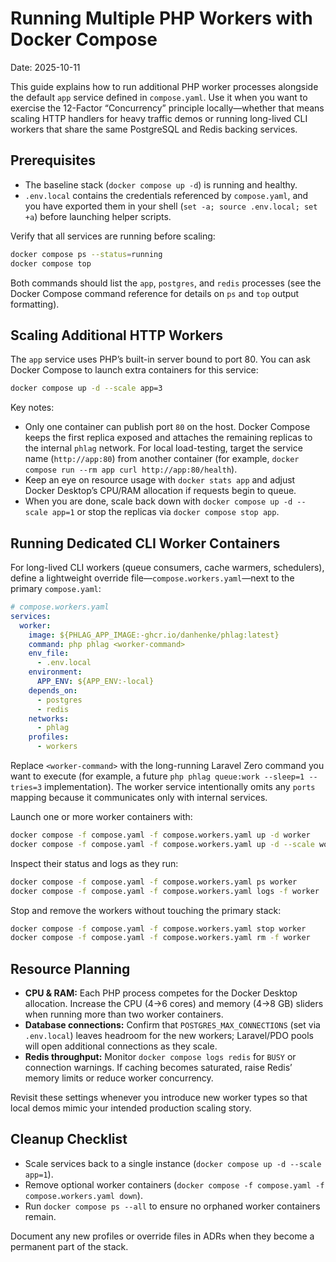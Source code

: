 # Running Multiple PHP Workers with Docker Compose

Date: 2025-10-11

This guide explains how to run additional PHP worker processes alongside the default `app` service defined in `compose.yaml`. Use it when you want to exercise the 12-Factor “Concurrency” principle locally—whether that means scaling HTTP handlers for heavy traffic demos or running long-lived CLI workers that share the same PostgreSQL and Redis backing services.

## Prerequisites

- The baseline stack (`docker compose up -d`) is running and healthy.
- `.env.local` contains the credentials referenced by `compose.yaml`, and you have exported them in your shell (`set -a; source .env.local; set +a`) before launching helper scripts.

Verify that all services are running before scaling:

```bash
docker compose ps --status=running
docker compose top
```

Both commands should list the `app`, `postgres`, and `redis` processes (see the Docker Compose command reference for details on `ps` and `top` output formatting).

## Scaling Additional HTTP Workers

The `app` service uses PHP’s built-in server bound to port 80. You can ask Docker Compose to launch extra containers for this service:

```bash
docker compose up -d --scale app=3
```

Key notes:

- Only one container can publish port `80` on the host. Docker Compose keeps the first replica exposed and attaches the remaining replicas to the internal `phlag` network. For local load-testing, target the service name (`http://app:80`) from another container (for example, `docker compose run --rm app curl http://app:80/health`).
- Keep an eye on resource usage with `docker stats app` and adjust Docker Desktop’s CPU/RAM allocation if requests begin to queue.
- When you are done, scale back down with `docker compose up -d --scale app=1` or stop the replicas via `docker compose stop app`.

## Running Dedicated CLI Worker Containers

For long-lived CLI workers (queue consumers, cache warmers, schedulers), define a lightweight override file—`compose.workers.yaml`—next to the primary `compose.yaml`:

```yaml
# compose.workers.yaml
services:
  worker:
    image: ${PHLAG_APP_IMAGE:-ghcr.io/danhenke/phlag:latest}
    command: php phlag <worker-command>
    env_file:
      - .env.local
    environment:
      APP_ENV: ${APP_ENV:-local}
    depends_on:
      - postgres
      - redis
    networks:
      - phlag
    profiles:
      - workers
```

Replace `<worker-command>` with the long-running Laravel Zero command you want to execute (for example, a future `php phlag queue:work --sleep=1 --tries=3` implementation). The worker service intentionally omits any `ports` mapping because it communicates only with internal services.

Launch one or more worker containers with:

```bash
docker compose -f compose.yaml -f compose.workers.yaml up -d worker
docker compose -f compose.yaml -f compose.workers.yaml up -d --scale worker=3
```

Inspect their status and logs as they run:

```bash
docker compose -f compose.yaml -f compose.workers.yaml ps worker
docker compose -f compose.yaml -f compose.workers.yaml logs -f worker
```

Stop and remove the workers without touching the primary stack:

```bash
docker compose -f compose.yaml -f compose.workers.yaml stop worker
docker compose -f compose.yaml -f compose.workers.yaml rm -f worker
```

## Resource Planning

- **CPU & RAM:** Each PHP process competes for the Docker Desktop allocation. Increase the CPU (4→6 cores) and memory (4→8 GB) sliders when running more than two worker containers.
- **Database connections:** Confirm that `POSTGRES_MAX_CONNECTIONS` (set via `.env.local`) leaves headroom for the new workers; Laravel/PDO pools will open additional connections as they scale.
- **Redis throughput:** Monitor `docker compose logs redis` for `BUSY` or connection warnings. If caching becomes saturated, raise Redis’ memory limits or reduce worker concurrency.

Revisit these settings whenever you introduce new worker types so that local demos mimic your intended production scaling story.

## Cleanup Checklist

- Scale services back to a single instance (`docker compose up -d --scale app=1`).
- Remove optional worker containers (`docker compose -f compose.yaml -f compose.workers.yaml down`).
- Run `docker compose ps --all` to ensure no orphaned worker containers remain.

Document any new profiles or override files in ADRs when they become a permanent part of the stack.

